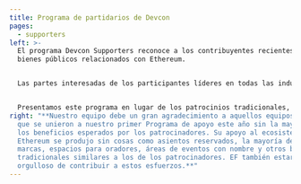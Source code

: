 ```yaml
---
title: Programa de partidarios de Devcon
pages:
  - supporters
left: >-
  El programa Devcon Supporters reconoce a los contribuyentes recientes a los
  bienes públicos relacionados con Ethereum.


  Las partes interesadas de los participantes líderes en todas las industrias han brindado su apoyo abrumador a Ethereum.


  Presentamos este programa en lugar de los patrocinios tradicionales, y los equipos que participaron merecen un agradecimiento especial por sus contribuciones a [ETHColombia Quadratic Funding Round @ Devcon](https://ethcolombia.clr.fund/), a [Gitcoin](https://gitcoin.co/), a las subvenciones abiertas [CLR.Fund](https://clr.fund/) y a [Protocol Guild](https://protocol-guild.readthedocs.io/en/latest/index.html) (que apoyó la investigación central de Ethereum y desarrollo).
right: "**Nuestro equipo debe un gran agradecimiento a aquellos equipos y DAO
  que se unieron a nuestro primer Programa de apoyo este año sin la mayoría de
  los beneficios esperados por los patrocinadores. Su apoyo al ecosistema
  Ethereum se produjo sin cosas como asientos reservados, la mayoría de las
  marcas, espacios para oradores, áreas de eventos con nombre y otros beneficios
  tradicionales similares a los de los patrocinadores. EF también estará
  orgulloso de contribuir a estos esfuerzos.**"
---
```

